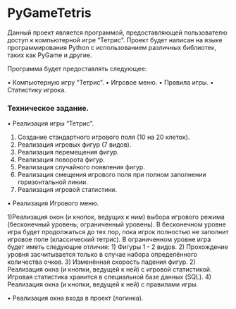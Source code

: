 # PyGameTetris

Данный проект является программой, предоставляющей пользователю доступ к компьютерной игре “Тетрис”. 
Проект будет написан на языке программирования Python с использованием различных библиотек, таких как PyGame и другие.

Программа будет предоставлять следующее:

•	Компьютерную игру “Тетрис”.
•	Игровое меню.
•	Правила игры.
•	Статистику игрока.

### Техническое задание.

•	Реализация игры “Тетрис”.
  1) Создание стандартного игрового поля (10 на 20 клеток).
  2) Реализация игровых фигур (7 видов).
  3) Реализация перемещения фигур.
  4) Реализация поворота фигур.
  5) Реализация случайного появления фигур.
  6) Реализация смещения игрового поля при полном заполнении горизонтальной линии.
  7) Реализация игровой статистики.

•	Реализация Игрового меню.

  1)Реализация окон (и кнопок, ведущих к ним) выбора игрового режима (бесконечный уровень; ограниченный уровень).
    В бесконечном уровне игра будет продолжаться до тех пор, пока игрок полностью не заполнит игровое поле (классический тетрис).
    В ограниченном уровне игра будет иметь следующие отличия:
        1) Фигуры 1 - 2 видов.
        2) Прохождение уровня засчитывается только в случае набора определённого количества очков.
        3) Изменённая скорость падения фигур.
  2) Реализация окна (и кнопки, ведущей к ней) с игровой статистикой.
     Игровая статистика хранится в специальной базе данных (SQL).
  4) Реализация окна (и кнопки, ведущей к ней) с правилами игры.

•	Реализация окна входа в проект (логинка).
